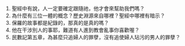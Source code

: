 1. 聖經中有說，人一定要確定跟隨祂，他才會來幫助我們嗎？
2. 為什麼有三位一體的概念？歷史淵源來自哪裡？聖經中哪裡有暗示？
3. 保羅的故事都是紀錄的，那真的是真的嗎？
4. 他在干涉別人的事耶，難道有人進到教會亂事你喜歡喔？
5. 民數記第五章，為甚麼只追婦人的罪孽，沒有追使婦人玷污的男人的罪孽？